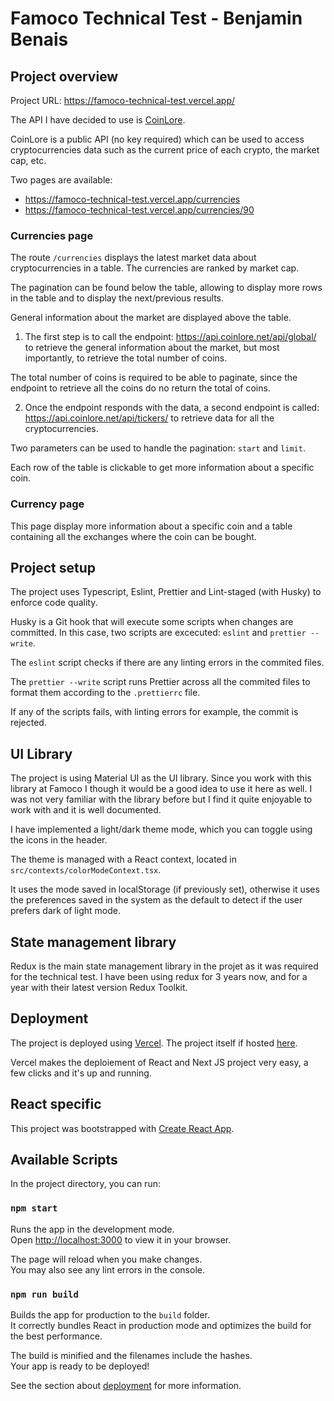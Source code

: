# Famoco Technical Test - Benjamin Benais

## Project overview

Project URL: https://famoco-technical-test.vercel.app/

The API I have decided to use is [CoinLore](https://www.coinlore.com/cryptocurrency-data-api).

CoinLore is a public API (no key required) which can be used to access cryptocurrencies data such as the current price of each crypto, the market cap, etc.

Two pages are available:

- https://famoco-technical-test.vercel.app/currencies
- https://famoco-technical-test.vercel.app/currencies/90

### Currencies page

The route `/currencies` displays the latest market data about cryptocurrencies in a table.
The currencies are ranked by market cap.

The pagination can be found below the table, allowing to display more rows in the table and to display the next/previous results.

General information about the market are displayed above the table.

1. The first step is to call the endpoint: https://api.coinlore.net/api/global/ to retrieve the general information about the market, but most importantly, to retrieve the total number of coins.

The total number of coins is required to be able to paginate, since the endpoint to retrieve all the coins do no return the total of coins.

2. Once the endpoint responds with the data, a second endpoint is called: https://api.coinlore.net/api/tickers/ to retrieve data for all the cryptocurrencies.

Two parameters can be used to handle the pagination: `start` and `limit`.

Each row of the table is clickable to get more information about a specific coin.

### Currency page

This page display more information about a specific coin and a table containing all the exchanges where the coin can be bought.

## Project setup

The project uses Typescript, Eslint, Prettier and Lint-staged (with Husky) to enforce code quality.

Husky is a Git hook that will execute some scripts when changes are committed.
In this case, two scripts are excecuted:
`eslint` and `prettier --write`.

The `eslint` script checks if there are any linting errors in the commited files.

The `prettier --write` script runs Prettier across all the commited files to format them according to the `.prettierrc` file.

If any of the scripts fails, with linting errors for example, the commit is rejected.

## UI Library

The project is using Material UI as the UI library. Since you work with this library at Famoco I though it would be a good idea to use it here as well. I was not very familiar with the library before but I find it quite enjoyable to work with and it is well documented.

I have implemented a light/dark theme mode, which you can toggle using the icons in the header.

The theme is managed with a React context, located in `src/contexts/colorModeContext.tsx`.

It uses the mode saved in localStorage (if previously set), otherwise it uses the preferences saved in the system as the default to detect if the user prefers dark of light mode.

## State management library

Redux is the main state management library in the projet as it was required for the technical test.
I have been using redux for 3 years now, and for a year with their latest version Redux Toolkit.

## Deployment

The project is deployed using [Vercel](https://vercel.com). The project itself if hosted [here](https://famoco-technical-test.vercel.app/).

Vercel makes the deploiement of React and Next JS project very easy, a few clicks and it's up and running.

## React specific

This project was bootstrapped with [Create React App](https://github.com/facebook/create-react-app).

## Available Scripts

In the project directory, you can run:

### `npm start`

Runs the app in the development mode.\
Open [http://localhost:3000](http://localhost:3000) to view it in your browser.

The page will reload when you make changes.\
You may also see any lint errors in the console.

### `npm run build`

Builds the app for production to the `build` folder.\
It correctly bundles React in production mode and optimizes the build for the best performance.

The build is minified and the filenames include the hashes.\
Your app is ready to be deployed!

See the section about [deployment](https://facebook.github.io/create-react-app/docs/deployment) for more information.
